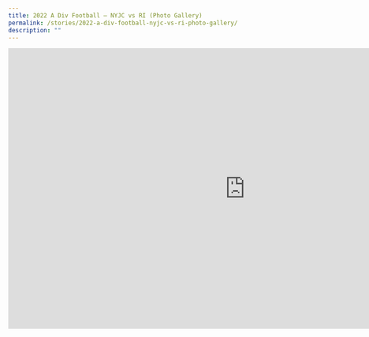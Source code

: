```yaml
---
title: 2022 A Div Football – NYJC vs RI (Photo Gallery)
permalink: /stories/2022-a-div-football-nyjc-vs-ri-photo-gallery/
description: ""
---
```

<iframe allowfullscreen="true" height="569" width="960" frameborder="0" src="https://docs.google.com/presentation/d/e/2PACX-1vSnoM_xP8A31PDS4xXzLXg6gXPd913HspIGzvWJ9teHF2ZyIjZYwXa62sTFgFUBhBNu4prkpUsyxRwn/embed?start=false&amp;loop=false&amp;delayms=3000"></iframe>